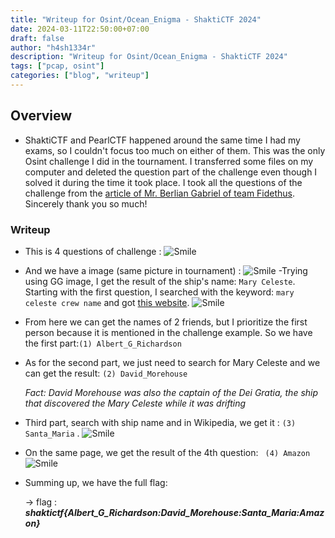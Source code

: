 ```yaml
--- 
title: "Writeup for Osint/Ocean_Enigma - ShaktiCTF 2024"
date: 2024-03-11T22:50:00+07:00
draft: false
author: "h4sh1334r"
description: "Writeup for Osint/Ocean_Enigma - ShaktiCTF 2024"
tags: ["pcap, osint"]
categories: ["blog", "writeup"]
---
```


<!--more-->

## Overview

- ShaktiCTF and PearlCTF happened around the same time I had my exams, so I couldn't focus too much on either of them. This was the only Osint challenge I did in the tournament. I transferred some files on my computer and deleted the question part of the challenge even though I solved it during the time it took place. I took all the questions of the challenge from the [article of Mr. Berlian Gabriel of team Fidethus](https://berliangabriel.github.io/post/shakti-ctf-2024-foren/). Sincerely thank you so much! 

### Writeup 

- This is 4 questions of challenge : 
    ![Smile](/ShaktiOsint/Question-part.png)
- And we have a image (same picture in tournament) : 
    ![Smile](/ShaktiOsint/MeryCeleste.jpeg)
-Trying using GG image, I get the result of the ship's name: ```Mary Celeste```. Starting with the first question, I searched with the keyword: ```mary celeste crew name``` and got [this website](https://www.maryceleste.net/crew.htm).
    ![Smile](/ShaktiOsint/Crew.png)
- From here we can get the names of 2 friends, but I prioritize the first person because it is mentioned in the challenge example. So we have the first part:```(1) Albert_G_Richardson ```

- As for the second part, we just need to search for Mary Celeste and we can get the result: ```(2) David_Morehouse ```

    *Fact: David Morehouse was also the captain of the Dei Gratia, the ship that discovered the Mary Celeste while it was drifting*
- Third part, search with ship name and in Wikipedia, we get it : ```(3) Santa_Maria``` .
    ![Smile](/ShaktiOsint/3th-part.png)
- On the same page, we get the result of the 4th question: ``` (4) Amazon```
    ![Smile](/ShaktiOsint/4th-part.png)

- Summing up, we have the full flag: 

    -> flag : <b>*shaktictf{Albert_G_Richardson:David_Morehouse:Santa_Maria:Amazon}* </b>